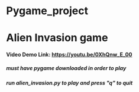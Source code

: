 # Pygame_project
# Alien Invasion game

#### Video Demo Link: https://youtu.be/0XhQnw_E_00

##### must have pygame downloaded in order to play
##### run alien_invasion.py to play and press "q" to quit
